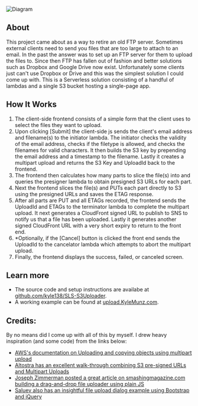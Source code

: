![Diagram](https://kyle138.github.io/SLS-S3Uploader/S3Uploader.png)

## About
This project came about as a way to retire an old FTP server. Sometimes external clients need to send you files that are too large to attach to an email. In the past the answer was to set up an FTP server for them to upload the files to. Since then FTP has fallen out of fashion and better solutions such as Dropbox and Google Drive now exist. Unfortunately some clients just can't use Dropbox or Drive and this was the simplest solution I could come up with. This is a Serverless solution consisting of a handful of lambdas and a single S3 bucket hosting a single-page app. 

## How It Works
1. The client-side frontend consists of a simple form that the client uses to select the files they want to upload. 
2. Upon clicking [Submit] the client-side js sends the client's email address and filename(s) to the initiator lambda. The initiator checks the validity of the email address, checks if the filetype is allowed, and checks the filenames for valid characters. It then builds the S3 key by prepending the email address and a timestamp to the filename. Lastly it creates a multipart upload and returns the S3 Key and UploadId back to the frontend.
3. The frontend then calculates how many parts to slice the file(s) into and queries the presigner lambda to obtain presigned S3 URLs for each part.
4. Next the frontend slices the file(s) and PUTs each part directly to S3 using the presigned URLs and saves the ETAG response.
5. After all parts are PUT and all ETAGs recorded, the frontend sends the UploadId and ETAGs to the terminator lambda to complete the multipart upload. It next generates a CloudFront signed URL to publish to SNS to notify us that a file has been uploaded. Lastly it generates another signed CloudFront URL with a very short expiry to return to the front end.
6. *Optionally, if the [Cancel] button is clicked the front end sends the UploadId to the cancelator lambda which attempts to abort the multipart upload.
7. Finally, the frontend displays the success, failed, or canceled screen. 

## Learn more
- The source code and setup instructions are availabe at [github.com/kyle138/SLS-S3Uploader](https://github.com/kyle138/SLS-S3Uploader).
- A working example can be found at [upload.KyleMunz.com](https://upload.kylemunz.com/). 

## Credits:
By no means did I come up with all of this by myself. I drew heavy inspiration (and some code) from the links below:
- [AWS's documentation on Uploading and copying objects using multipart upload](https://docs.aws.amazon.com/AmazonS3/latest/userguide/mpuoverview.html)
- [Altostra has an excellent walk-through combining S3 pre-signed URLs and Multipart Uploads](https://www.altostra.com/blog/multipart-uploads-with-s3-presigned-url)
- [Joseph Zimmerman posted a great article on smashingmagazine.com building a drag-and-drop file uploader using plain JS](https://www.smashingmagazine.com/2018/01/drag-drop-file-uploader-vanilla-js/)
- [Saluev also has an insightful file upload dialog example using Bootstrap and jQuery](https://github.com/Saluev/bootstrap-file-dialog)
